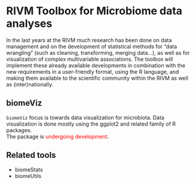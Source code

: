 

# RIVM Toolbox for Microbiome data analyses  
In the last years at the RIVM much research has been done on data management and on the development of statistical methods for “data wrangling” (such as cleaning, transforming, merging data…), as well as for visualization of complex multivariable associations. The toolbox will implement these already available developments in combination with the new requirements in a user-friendly format, using the R language, and making them available to the scientific community within the RIVM as well as (inter)nationally.

## biomeViz  
`biomeViz` focus is towards data visualization for microbiota. Data visualization is done mostly using the ggplot2 and related family of R packages.  
The package is <span style="color:red">undergoing development</span>.  

## Related tools  

* biomeStats  
* biomeUtils  




